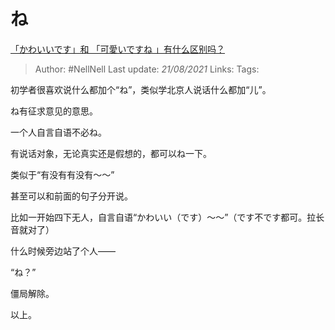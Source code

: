 # ね
[「かわいいです」和 「可愛いですね 」有什么区别吗？](https://www.zhihu.com/question/443074184/answer/1880860653)

> Author: #NellNell
Last update: *21/08/2021*
Links:
Tags:

初学者很喜欢说什么都加个“ね”，类似学北京人说话什么都加“儿”。

ね有征求意见的意思。

一个人自言自语不必ね。

有说话对象，无论真实还是假想的，都可以ね一下。

类似于“有没有有没有～～”

甚至可以和前面的句子分开说。

比如一开始四下无人，自言自语“かわいい（です）～～”（です不です都可。拉长音就对了）

什么时候旁边站了个人——

“ね？”

僵局解除。

以上。

